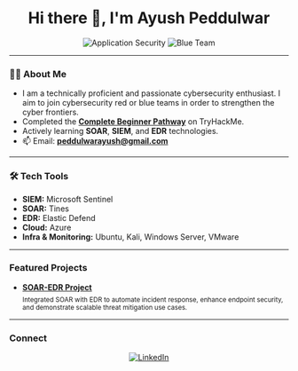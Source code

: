 <h1 align="center">  Hi there 👋, I'm Ayush Peddulwar </h1>

<p align="center">
    <img src="https://img.shields.io/badge/-Application_Security-red?style=flat" alt="Application Security">
    <img src="https://img.shields.io/badge/Blue%20Team-4B9CD3?style=flat-square" alt="Blue Team">
</p>

---

### 👨‍💻 About Me

- I am a technically proficient and passionate cybersecurity enthusiast. I aim to join cybersecurity red or blue teams in order to strengthen the cyber frontiers.
- Completed the **[Complete Beginner Pathway](https://tryhackme-certificates.s3-eu-west-1.amazonaws.com/THM-P6WZKB78YV.png)** on TryHackMe.
- Actively learning **SOAR**, **SIEM**, and **EDR** technologies.
- 📫 Email: **[peddulwarayush@gmail.com](mailto:peddulwarayush@gmail.com)**

---

### 🛠️ Tech Tools 

- **SIEM:** Microsoft Sentinel
- **SOAR:** Tines
- **EDR:** Elastic Defend
- **Cloud:** Azure
- **Infra & Monitoring:** Ubuntu, Kali, Windows Server, VMware 

---

### Featured Projects

- [**SOAR-EDR Project**](https://github.com/AyushPeddulwar/SOAR-EDR-PROJECT)  
    <sub>Integrated SOAR with EDR to automate incident response, enhance endpoint security, and demonstrate scalable threat mitigation use cases. </sub>

---

### Connect

<p align="center">
    <a href="https://www.linkedin.com/in/ayushpeddulwar/" target="_blank">
        <img src="https://img.shields.io/badge/-LinkedIn-blue?style=flat&logo=linkedin" alt="LinkedIn">
    </a>
</p>



